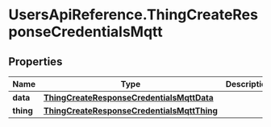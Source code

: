 # UsersApiReference.ThingCreateResponseCredentialsMqtt

## Properties

Name | Type | Description | Notes
------------ | ------------- | ------------- | -------------
**data** | [**ThingCreateResponseCredentialsMqttData**](ThingCreateResponseCredentialsMqttData.md) |  | [optional] 
**thing** | [**ThingCreateResponseCredentialsMqttThing**](ThingCreateResponseCredentialsMqttThing.md) |  | [optional] 



